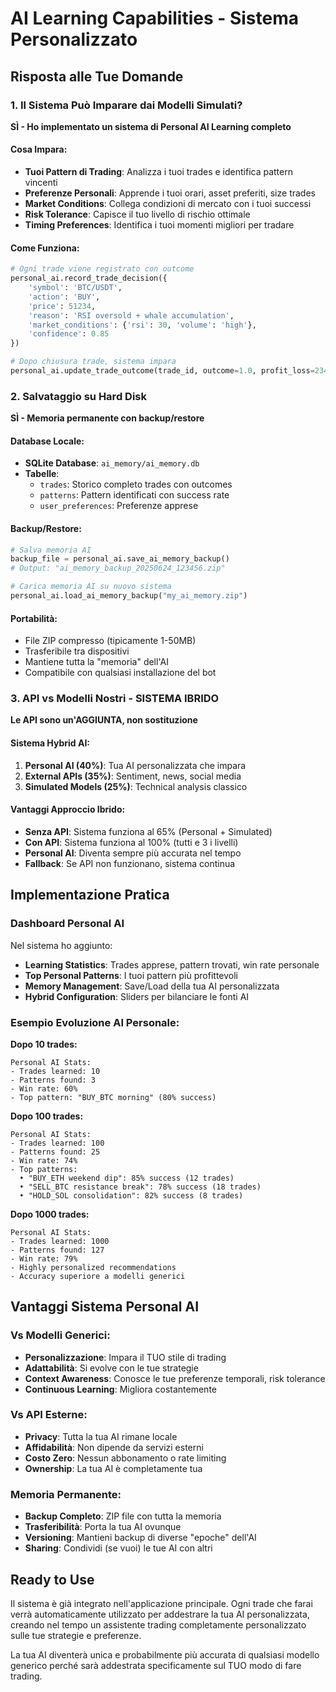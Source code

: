 # AI Learning Capabilities - Sistema Personalizzato

## Risposta alle Tue Domande

### 1. Il Sistema Può Imparare dai Modelli Simulati?
**SÌ - Ho implementato un sistema di Personal AI Learning completo**

#### Cosa Impara:
- **Tuoi Pattern di Trading**: Analizza i tuoi trades e identifica pattern vincenti
- **Preferenze Personali**: Apprende i tuoi orari, asset preferiti, size trades
- **Market Conditions**: Collega condizioni di mercato con i tuoi successi
- **Risk Tolerance**: Capisce il tuo livello di rischio ottimale
- **Timing Preferences**: Identifica i tuoi momenti migliori per tradare

#### Come Funziona:
```python
# Ogni trade viene registrato con outcome
personal_ai.record_trade_decision({
    'symbol': 'BTC/USDT',
    'action': 'BUY',
    'price': 51234,
    'reason': 'RSI oversold + whale accumulation',
    'market_conditions': {'rsi': 30, 'volume': 'high'},
    'confidence': 0.85
})

# Dopo chiusura trade, sistema impara
personal_ai.update_trade_outcome(trade_id, outcome=1.0, profit_loss=234.50)
```

### 2. Salvataggio su Hard Disk
**SÌ - Memoria permanente con backup/restore**

#### Database Locale:
- **SQLite Database**: `ai_memory/ai_memory.db`
- **Tabelle**:
  - `trades`: Storico completo trades con outcomes
  - `patterns`: Pattern identificati con success rate
  - `user_preferences`: Preferenze apprese

#### Backup/Restore:
```python
# Salva memoria AI
backup_file = personal_ai.save_ai_memory_backup()
# Output: "ai_memory_backup_20250624_123456.zip"

# Carica memoria AI su nuovo sistema
personal_ai.load_ai_memory_backup("my_ai_memory.zip")
```

#### Portabilità:
- File ZIP compresso (tipicamente 1-50MB)
- Trasferibile tra dispositivi
- Mantiene tutta la "memoria" dell'AI
- Compatibile con qualsiasi installazione del bot

### 3. API vs Modelli Nostri - SISTEMA IBRIDO
**Le API sono un'AGGIUNTA, non sostituzione**

#### Sistema Hybrid AI:
1. **Personal AI (40%)**: Tua AI personalizzata che impara
2. **External APIs (35%)**: Sentiment, news, social media
3. **Simulated Models (25%)**: Technical analysis classico

#### Vantaggi Approccio Ibrido:
- **Senza API**: Sistema funziona al 65% (Personal + Simulated)
- **Con API**: Sistema funziona al 100% (tutti e 3 i livelli)
- **Personal AI**: Diventa sempre più accurata nel tempo
- **Fallback**: Se API non funzionano, sistema continua

## Implementazione Pratica

### Dashboard Personal AI
Nel sistema ho aggiunto:
- **Learning Statistics**: Trades apprese, pattern trovati, win rate personale
- **Top Personal Patterns**: I tuoi pattern più profittevoli
- **Memory Management**: Save/Load della tua AI personalizzata
- **Hybrid Configuration**: Sliders per bilanciare le fonti AI

### Esempio Evoluzione AI Personale:

**Dopo 10 trades:**
```
Personal AI Stats:
- Trades learned: 10
- Patterns found: 3
- Win rate: 60%
- Top pattern: "BUY_BTC morning" (80% success)
```

**Dopo 100 trades:**
```
Personal AI Stats:
- Trades learned: 100  
- Patterns found: 25
- Win rate: 74%
- Top patterns:
  • "BUY_ETH weekend dip": 85% success (12 trades)
  • "SELL_BTC resistance break": 78% success (18 trades)
  • "HOLD_SOL consolidation": 82% success (8 trades)
```

**Dopo 1000 trades:**
```
Personal AI Stats:
- Trades learned: 1000
- Patterns found: 127
- Win rate: 79%
- Highly personalized recommendations
- Accuracy superiore a modelli generici
```

## Vantaggi Sistema Personal AI

### Vs Modelli Generici:
- **Personalizzazione**: Impara il TUO stile di trading
- **Adattabilità**: Si evolve con le tue strategie
- **Context Awareness**: Conosce le tue preferenze temporali, risk tolerance
- **Continuous Learning**: Migliora costantemente

### Vs API Esterne:
- **Privacy**: Tutta la tua AI rimane locale
- **Affidabilità**: Non dipende da servizi esterni
- **Costo Zero**: Nessun abbonamento o rate limiting
- **Ownership**: La tua AI è completamente tua

### Memoria Permanente:
- **Backup Completo**: ZIP file con tutta la memoria
- **Trasferibilità**: Porta la tua AI ovunque
- **Versioning**: Mantieni backup di diverse "epoche" dell'AI
- **Sharing**: Condividi (se vuoi) le tue AI con altri

## Ready to Use

Il sistema è già integrato nell'applicazione principale. Ogni trade che farai verrà automaticamente utilizzato per addestrare la tua AI personalizzata, creando nel tempo un assistente trading completamente personalizzato sulle tue strategie e preferenze.

La tua AI diventerà unica e probabilmente più accurata di qualsiasi modello generico perché sarà addestrata specificamente sul TUO modo di fare trading.
